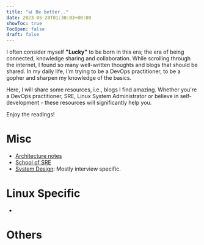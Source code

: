 ```yaml
---
title: "📊 Be better.."
date: 2023-05-28T01:30:03+00:00
showToc: true
TocOpen: false
draft: false
---
```


I often consider myself **"Lucky"** to be born in this era; the era of being connected, knowledge sharing and collaboration. While scrolling through the internet, I found so many well-written thoughts and blogs that should be shared. In my daily life, I'm trying to be a DevOps practitioner, to be a gopher and sharpen my knowledge of the basics.

Here, I will share some resources, i.e., blogs I find amazing. Whether you're a DevOps practitioner, SRE, Linux System Administrator or believe in self-development - these resources will significantly help you.

Enjoy the readings!

# Misc

- [Architecture notes](https://architecturenotes.co/)
- [School of SRE](https://linkedin.github.io/school-of-sre/)
- [System Design](https://systemdesign.one/): Mostly interview specific.

# Linux Specific

-

# Others